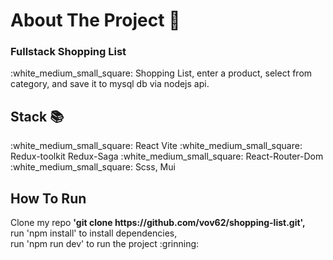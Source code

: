 <h1>About The Project 🙋</h1>
<h3>Fullstack Shopping List  </h3>
:white_medium_small_square: Shopping List, enter a product, select from category, and save it to mysql db via nodejs api. 
</br>
<h2>Stack 📚</h2>
:white_medium_small_square: React Vite
:white_medium_small_square: Redux-toolkit Redux-Saga
:white_medium_small_square: React-Router-Dom
:white_medium_small_square: Scss, Mui
</br>
<h2>How To Run </h2>
Clone my repo <strong> 'git clone https://github.com/vov62/shopping-list.git',</strong></br>
run 'npm install' to install dependencies,</br> 
run 'npm run dev' to run the project  :grinning:
